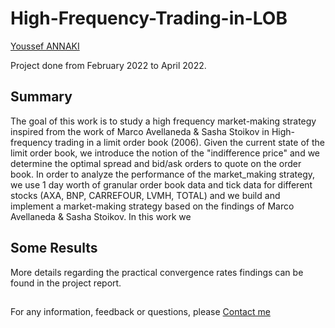 # High-Frequency-Trading-in-LOB

[Youssef ANNAKI](https://www.linkedin.com/in/youssef-annaki-a91ab5192/)

Project done from February 2022 to April 2022.
## Summary

The goal of this work is to study a high frequency market-making strategy inspired from the work of Marco Avellaneda & Sasha Stoikov in High-frequency trading in a limit order
book (2006). Given the current state of the limit order book, we introduce the notion of the "indifference price" and we determine the optimal spread and bid/ask orders to quote on the order book. In order to analyze the performance of the market_making strategy, we use 1 day worth of granular order book data and tick data for different stocks (AXA, BNP, CARREFOUR, LVMH, TOTAL) and we build and implement a market-making strategy based on the findings of Marco Avellaneda & Sasha Stoikov.
In this work we 

## Some Results




More details regarding the practical convergence rates findings can be found in the project report.

##

For any information, feedback or questions, please [Contact me](mailto:annaki.youssef@gmail.com?subject=[GitHub]%20Source%20Han%20Sans)

